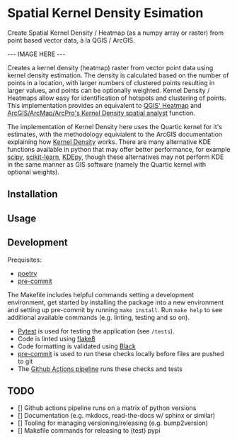 # Spatial Kernel Density Esimation
Create Spatial Kernel Density / Heatmap (as a numpy array or raster) from point based vector data, à la QGIS / ArcGIS.

--- IMAGE HERE ---

Creates a kernel density (heatmap) raster from vector point data using kernel density estimation. The density is calculated based on the number of points in a location, with larger numbers of clustered points resulting in larger values, and points can be optionally weighted. Kernel Density / Heatmaps allow easy for identification of hotspots and clustering of points. This implementation provides an equivalent to [QGIS' Heatmap](https://docs.qgis.org/3.16/en/docs/user_manual/processing_algs/qgis/interpolation.html#heatmap-kernel-density-estimation) and [ArcGIS/ArcMap/ArcPro's Kernel Density spatial analyst](https://pro.arcgis.com/en/pro-app/latest/tool-reference/spatial-analyst/kernel-density.htm) function.

The implementation of Kernel Density here uses the Quartic kernel for it's estimates, with the methodology equivialent to the ArcGIS documentation explaining how [Kernel Density](https://pro.arcgis.com/en/pro-app/latest/tool-reference/spatial-analyst/how-kernel-density-works.htm) works. There are many alternative KDE functions available in python that may offer better performance, for example [scipy](https://docs.scipy.org/doc/scipy/reference/stats.html#univariate-and-multivariate-kernel-density-estimation), [scikit-learn](https://scikit-learn.org/stable/modules/generated/sklearn.neighbors.KernelDensity.html), [KDEpy](https://kdepy.readthedocs.io/en/latest/index.html), though these alternatives may not perform KDE in the same manner as GIS software (namely the Quartic kernel with optional weights).

## Installation

## Usage

## Development

Prequisites:

* [poetry](https://python-poetry.org/)
* [pre-commit](https://pre-commit.com/)

The Makefile includes helpful commands setting a development environment, get started by installing the package into a new environment and setting up pre-commit by running `make install`. Run `make help` to see additional available commands (e.g. linting, testing and so on).

* [Pytest](https://docs.pytest.org/en/6.2.x/) is used for testing the application (see `/tests`).
* Code is linted using [flake8](https://flake8.pycqa.org/en/latest/)
* Code formatting is validated using [Black](https://github.com/psf/black)
* [pre-commit](https://pre-commit.com/) is used to run these checks locally before files are pushed to git
* The [Github Actions pipeline](.github/workflows/pipeline.yml) runs these checks and tests

## TODO

- [] Github actions pipeline runs on a matrix of python versions
- [] Documentation (e.g. mkdocs, read-the-docs w/ sphinx or similar)
- [] Tooling for managing versioning/releasing (e.g. bump2version)
- [] Makefile commands for releasing to (test) pypi
